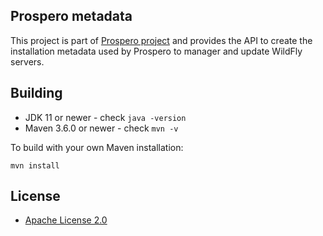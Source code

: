 ## Prospero metadata

This project is part of [Prospero project](https://github.com/wildfly/prospero/) and provides the API to create the installation metadata used by Prospero to manager and update WildFly servers.

## Building

* JDK 11 or newer - check `java -version`
* Maven 3.6.0 or newer - check `mvn -v`

To build with your own Maven installation:

    mvn install

## License

* [Apache License 2.0](http://www.apache.org/licenses/LICENSE-2.0)
